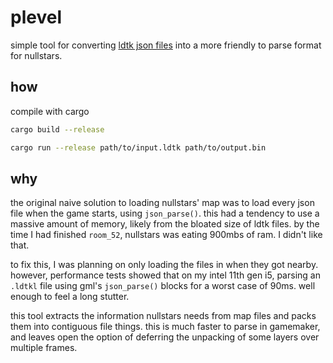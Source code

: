 
# plevel

simple tool for converting [ldtk json files](https://ldtk.io/json/) into a more friendly to parse format for nullstars.


## how

compile with cargo

```sh
cargo build --release
```

```sh
cargo run --release path/to/input.ldtk path/to/output.bin
```


## why

the original naive solution to loading nullstars' map was to load every json file when the game starts, using `json_parse()`.
this had a tendency to use a massive amount of memory, likely from the bloated size of ldtk files. by the time I had finished `room_52`, nullstars was eating 900mbs of ram. I didn't like that.

to fix this, I was planning on only loading the files in when they got nearby. 
however, performance tests showed that on my intel 11th gen i5, parsing an `.ldtkl` file using gml's `json_parse()` blocks for a worst case of 90ms. well enough to feel a long stutter. 

this tool extracts the information nullstars needs from map files and packs them into contiguous file things. this is much faster to parse in gamemaker, and leaves open the option of deferring the unpacking of some layers over multiple frames.


